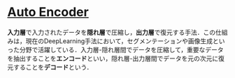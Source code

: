# [Auto Encoder](https://www.cs.toronto.edu/~hinton/science.pdf)
**入力層**で入力されたデータを**隠れ層**で圧縮し，**出力層**で復元する手法．この仕組みは，現在のDeepLearning手法において，セグメンテーションや画像生成といった分野で活躍している．入力層-隠れ層間でデータを圧縮して，重要なデータを抽出することを**エンコード**といい，隠れ層-出力層間でデータを元の次元に復元することを**デコード**という．